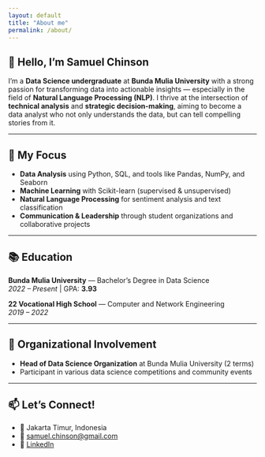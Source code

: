 ```yaml
---
layout: default
title: "About me"
permalink: /about/
---
```


## 👋 Hello, I’m Samuel Chinson

I’m a **Data Science undergraduate** at **Bunda Mulia University** with a strong passion for transforming data into actionable insights — especially in the field of **Natural Language Processing (NLP)**. I thrive at the intersection of **technical analysis** and **strategic decision-making**, aiming to become a data analyst who not only understands the data, but can tell compelling stories from it.

---

## 🎯 My Focus

- **Data Analysis** using Python, SQL, and tools like Pandas, NumPy, and Seaborn
- **Machine Learning** with Scikit-learn (supervised & unsupervised)
- **Natural Language Processing** for sentiment analysis and text classification
- **Communication & Leadership** through student organizations and collaborative projects

---

## 📚 Education

**Bunda Mulia University** — Bachelor’s Degree in Data Science  
*2022 – Present* | GPA: **3.93**

**22 Vocational High School** — Computer and Network Engineering  
*2019 – 2022*

---

## 🧠 Organizational Involvement

- **Head of Data Science Organization** at Bunda Mulia University (2 terms)
- Participant in various data science competitions and community events

---

## 📫 Let’s Connect!

- 📍 Jakarta Timur, Indonesia
- 📧 [samuel.chinson@gmail.com](mailto:samuel.chinson@gmail.com)  
- 💼 [LinkedIn](https://www.linkedin.com/in/samuelchinson/)